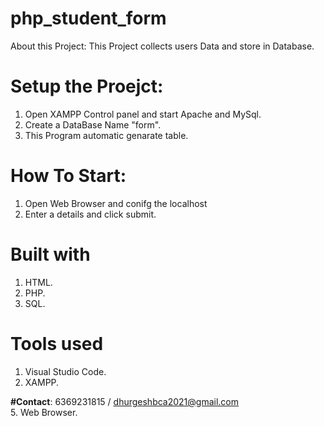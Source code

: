 # php_student_form

About this Project:
  This Project collects users Data and store in Database.

# Setup the Proejct:

1. Open XAMPP Control panel and start Apache and MySql.
2. Create a DataBase Name "form".
3. This Program automatic genarate table.

# How To Start:

1. Open Web Browser and conifg the localhost
2. Enter a details and click submit.

# Built with

1. HTML.
2. PHP.
3. SQL.

# Tools used

1. Visual Studio Code.
2. XAMPP.

**#Contact**:
6369231815 / dhurgeshbca2021@gmail.com  
5. Web Browser.
